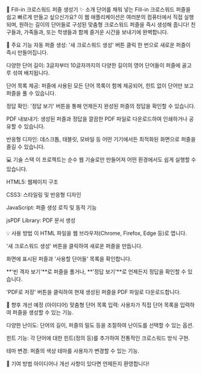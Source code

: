 🧩 Fill-in 크로스워드 퍼즐 생성기
✨ 소개
단어를 채워 넣는 Fill-in 크로스워드 퍼즐을 쉽고 빠르게 만들고 싶으신가요? 이 웹 애플리케이션은 여러분의 컴퓨터에서 직접 실행되며, 원하는 길이의 단어들로 구성된 맞춤형 크로스워드 퍼즐을 즉시 생성해 줍니다! 친구들과, 가족들과, 또는 학생들과 함께 즐거운 시간을 보내기에 완벽합니다.

🚀 주요 기능
자동 퍼즐 생성: '새 크로스워드 생성' 버튼 클릭 한 번으로 새로운 퍼즐이 즉시 만들어집니다.

다양한 단어 길이: 3글자부터 10글자까지의 다양한 길이의 영어 단어들이 퍼즐에 골고루 섞여 배치됩니다.

단어 목록 제공: 퍼즐에 사용된 모든 단어 목록이 함께 제공되어, 힌트 없이 단어만 보고 퍼즐을 풀 수 있습니다.

정답 확인: '정답 보기' 버튼을 통해 언제든지 완성된 퍼즐의 정답을 확인할 수 있습니다.

PDF 내보내기: 생성된 퍼즐과 정답을 깔끔한 PDF 파일로 다운로드하여 인쇄하거나 공유할 수 있습니다.

반응형 디자인: 데스크톱, 태블릿, 모바일 등 어떤 기기에서든 최적화된 화면으로 퍼즐을 즐길 수 있습니다.

💻 기술 스택
이 프로젝트는 순수 웹 기술로만 만들어져 어떤 환경에서도 쉽게 실행할 수 있습니다.

HTML5: 웹페이지 구조

CSS3: 스타일링 및 반응형 디자인

JavaScript: 퍼즐 생성 로직 및 동적 기능

jsPDF Library: PDF 문서 생성

💡 사용 방법
이 HTML 파일을 웹 브라우저(Chrome, Firefox, Edge 등)로 엽니다.

'새 크로스워드 생성' 버튼을 클릭하여 새로운 퍼즐을 만듭니다.

화면에 표시된 퍼즐과 '사용할 단어들' 목록을 확인합니다.

**'빈 격자 보기'**로 퍼즐을 풀거나, **'정답 보기'**로 언제든지 정답을 확인할 수 있습니다.

'PDF로 저장' 버튼을 클릭하여 현재 생성된 퍼즐을 PDF 파일로 다운로드합니다.

🔮 향후 개선 예정 (아이디어)
맞춤형 단어 목록 입력: 사용자가 직접 단어 목록을 입력하여 퍼즐을 생성할 수 있는 기능.

다양한 난이도: 단어의 길이, 퍼즐의 밀도 등을 조절하여 난이도를 선택할 수 있는 옵션.

힌트 기능: 각 단어에 대한 힌트(정의 등)를 추가하여 전통적인 크로스워드 방식 구현.

테마 변경: 퍼즐의 색상 테마를 사용자가 변경할 수 있는 기능.

🤝 기여 방법
아이디어나 개선 사항이 있다면 언제든지 환영합니다!
